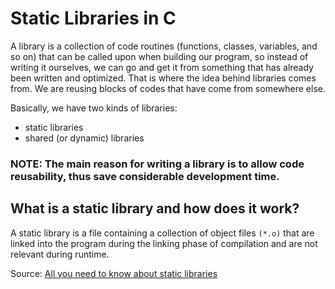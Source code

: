 # Static Libraries in C
A library is a collection of code routines (functions, classes, variables, and so on) that can be called upon when building our program, so instead of writing it ourselves, we can go and get it from something that has already been written and optimized. That is where the idea behind libraries comes from. We are reusing blocks of codes that have come from somewhere else.

Basically, we have two kinds of libraries:

- static libraries
- shared (or dynamic) libraries
### NOTE: The main reason for writing a library is to allow code reusability, thus save considerable development time.

## What is a static library and how does it work?
A static library is a file containing a collection of object files ```(*.o)``` that are linked into the program during the linking phase of compilation and are not relevant during runtime.

Source: [All you need to know about static libraries](https://dev.to/iamkhalil42/all-you-need-to-know-about-c-static-libraries-1o0b)
